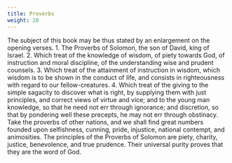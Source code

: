 ```yaml
---
title: Proverbs
weight: 20
---
```


The subject of this book may be thus stated by an enlargement on the opening verses. 1. The Proverbs of Solomon, the son of David, king of Israel. 2. Which treat of the knowledge of wisdom, of piety towards God, of instruction and moral discipline, of the understanding wise and prudent counsels. 3. Which treat of the attainment of instruction in wisdom, which wisdom is to be shown in the conduct of life, and consists in righteousness with regard to our fellow-creatures. 4. Which treat
  of the giving to the simple sagacity to discover what is right, by supplying them with just principles, and correct views of virtue and vice; and to the young man knowledge, so that he need not err through ignorance; and discretion, so that by pondering well these precepts, he may not err through obstinacy. Take the proverbs of other nations, and we shall find great numbers founded upon selfishness, cunning, pride, injustice, national contempt, and animosities. The principles of the Proverbs of
  Solomon are piety, charity, justice, benevolence, and true prudence. Their universal purity proves that they are the word of God.
